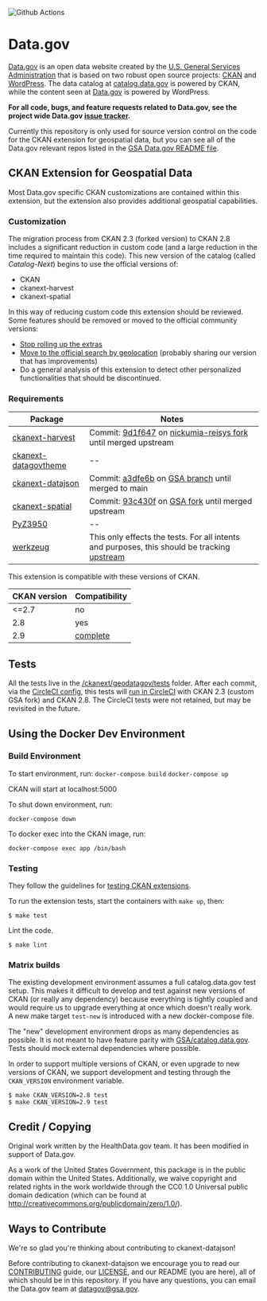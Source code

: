 ![Github Actions](https://github.com/GSA/ckanext-geodatagov/actions/workflows/test.yml/badge.svg)

# Data.gov  

[Data.gov](http://data.gov) is an open data website created by the [U.S. General Services Administration](https://github.com/GSA/) that is based on two robust open source projects: [CKAN](http://ckan.org) and [WordPress](http://wordpress.org). The data catalog at [catalog.data.gov](catalog.data.gov) is powered by CKAN, while the content seen at [Data.gov](Data.gov) is powered by WordPress.  
        
**For all code, bugs, and feature requests related to Data.gov, see the project wide Data.gov [issue tracker](https://github.com/GSA/data.gov/issues).** 

Currently this repository is only used for source version control on the code for the CKAN extension for geospatial data, but you can see all of the Data.gov relevant repos listed in the [GSA Data.gov README file](https://github.com/GSA/data.gov/blob/master/README.md). 

## CKAN Extension for Geospatial Data

Most Data.gov specific CKAN customizations are contained within this extension, but the extension also provides additional geospatial capabilities.

### Customization

The migration process from CKAN 2.3 (forked version) to CKAN 2.8 includes a significant reduction in custom code (and a large reduction in the time required to maintain this code).
This new version of the catalog (called _Catalog-Next_) begins to use the official versions of:
  - CKAN
  - ckanext-harvest
  - ckanext-spatial

In this way of reducing custom code this extension should be reviewed. Some features should be removed or moved to the official community versions:
  - [Stop rolling up the extras](https://github.com/GSA/ckanext-geodatagov/issues/178)
  - [Move to the official search by geolocation](https://github.com/GSA/datagov-deploy/issues/2440) (probably sharing our version that has improvements)
  - Do a general analysis of this extension to detect other personalized functionalities that should be discontinued.

### Requirements

Package                                                                | Notes
---------------------------------------------------------------------- | -------------
[ckanext-harvest](https://github.com/ckan/ckanext-harvest/)            | Commit: [9d1f647](https://github.com/nickumia-reisys/ckanext-harvest.git@9d1f647d247c16b6c3acba26e321e9500cafb18c) on [nickumia-reisys fork](https://github.com/nickumia-reisys/ckanext-harvest) until merged upstream
[ckanext-datagovtheme](https://github.com/GSA/ckanext-datagovtheme)    | --
[ckanext-datajson](https://github.com/GSA/ckanext-datajson)            | Commit: [a3dfe6b](https://github.com/GSA/ckanext-datajson.git@a3dfe6bc183022572092ee572e557270701950a4) on [GSA branch](https://github.com/GSA/ckanext-datajson) until merged to main
[ckanext-spatial](https://github.com/ckan/ckanext-spatial)             | Commit: [93c430f](https://github.com/GSA/ckanext-spatial.git@93c430ffc36ba7e306652fd511efd0d1e7081381) on [GSA fork](https://github.com/GSA/ckanext-spatial) until merged upstream
[PyZ3950](https://github.com/danizen/PyZ3950)                          | --
[werkzeug](https://github.com/nickumia-reisys/werkzeug)                | This only effects the tests.  For all intents and purposes, this should be tracking [upstream](https://github.com/pallets/werkzeug)

This extension is compatible with these versions of CKAN.

CKAN version | Compatibility
------------ | -------------
<=2.7        | no
2.8          | yes
2.9          | [complete](https://github.com/GSA/datagov-ckan-multi/issues/570)

## Tests

All the tests live in the [/ckanext/geodatagov/tests](/ckanext/geodatagov/tests) folder. After each commit, via the [CircleCI config](https://github.com/GSA/ckanext-geodatagov/blob/master/.circleci/config.yml), this tests will [run in CircleCI](https://circleci.com/gh/GSA/ckanext-geodatagov) with CKAN 2.3 (custom GSA fork) and CKAN 2.8.  The CircleCI tests were not retained, but may be revisited in the future.

## Using the Docker Dev Environment

### Build Environment

To start environment, run:
```docker-compose build```
```docker-compose up```

CKAN will start at localhost:5000

To shut down environment, run:

```docker-compose down```

To docker exec into the CKAN image, run:

```docker-compose exec app /bin/bash```

### Testing

They follow the guidelines for [testing CKAN
extensions](https://docs.ckan.org/en/2.8/extensions/testing-extensions.html#testing-extensions).

To run the extension tests, start the containers with `make up`, then:

    $ make test

Lint the code.

    $ make lint
    
### Matrix builds

The existing development environment assumes a full catalog.data.gov test setup. This makes
it difficult to develop and test against new versions of CKAN (or really any
dependency) because everything is tightly coupled and would require us to
upgrade everything at once which doesn't really work. A new make target
`test-new` is introduced with a new docker-compose file.

The "new" development environment drops as many dependencies as possible. It is
not meant to have feature parity with
[GSA/catalog.data.gov](https://github.com/GSA/catalog.data.gov/). Tests should
mock external dependencies where possible.

In order to support multiple versions of CKAN, or even upgrade to new versions
of CKAN, we support development and testing through the `CKAN_VERSION`
environment variable.

    $ make CKAN_VERSION=2.8 test
    $ make CKAN_VERSION=2.9 test

## Credit / Copying

Original work written by the HealthData.gov team. It has been modified in support of Data.gov.

As a work of the United States Government, this package is in the public
domain within the United States. Additionally, we waive copyright and
related rights in the work worldwide through the CC0 1.0 Universal
public domain dedication (which can be found at http://creativecommons.org/publicdomain/zero/1.0/).

## Ways to Contribute
We're so glad you're thinking about contributing to ckanext-datajson!

Before contributing to ckanext-datajson we encourage you to read our
[CONTRIBUTING](CONTRIBUTING.md) guide, our [LICENSE](LICENSE.md), and our README
(you are here), all of which should be in this repository. If you have any
questions, you can email the Data.gov team at
[datagov@gsa.gov](mailto:datagov@gsa.gov).
